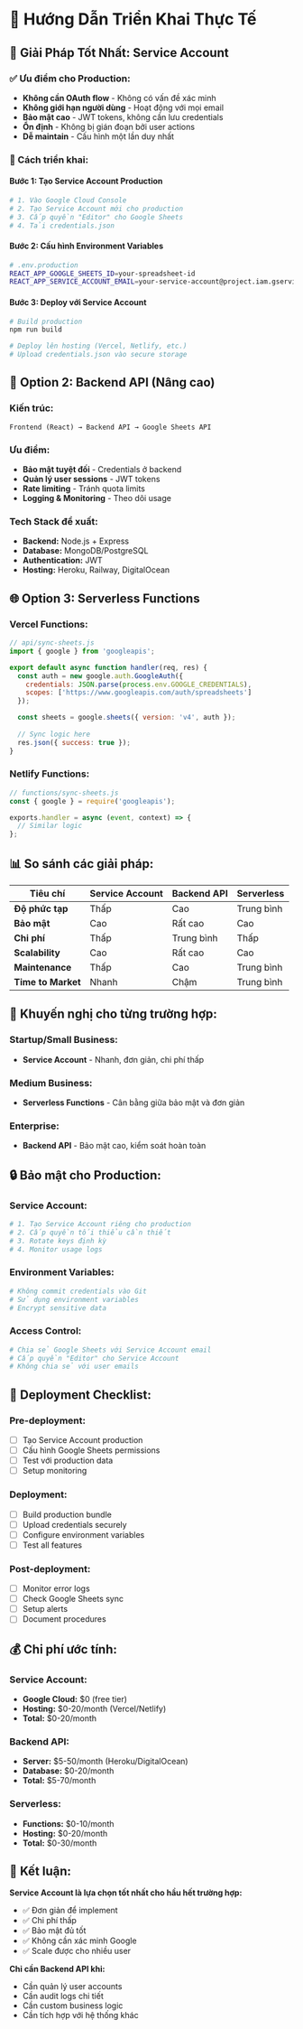 # 🚀 Hướng Dẫn Triển Khai Thực Tế

## 🎯 **Giải Pháp Tốt Nhất: Service Account**

### **✅ Ưu điểm cho Production:**
- **Không cần OAuth flow** - Không có vấn đề xác minh
- **Không giới hạn người dùng** - Hoạt động với mọi email
- **Bảo mật cao** - JWT tokens, không cần lưu credentials
- **Ổn định** - Không bị gián đoạn bởi user actions
- **Dễ maintain** - Cấu hình một lần duy nhất

### **🔧 Cách triển khai:**

#### **Bước 1: Tạo Service Account Production**
```bash
# 1. Vào Google Cloud Console
# 2. Tạo Service Account mới cho production
# 3. Cấp quyền "Editor" cho Google Sheets
# 4. Tải credentials.json
```

#### **Bước 2: Cấu hình Environment Variables**
```bash
# .env.production
REACT_APP_GOOGLE_SHEETS_ID=your-spreadsheet-id
REACT_APP_SERVICE_ACCOUNT_EMAIL=your-service-account@project.iam.gserviceaccount.com
```

#### **Bước 3: Deploy với Service Account**
```bash
# Build production
npm run build

# Deploy lên hosting (Vercel, Netlify, etc.)
# Upload credentials.json vào secure storage
```

## 🔄 **Option 2: Backend API (Nâng cao)**

### **Kiến trúc:**
```
Frontend (React) → Backend API → Google Sheets API
```

### **Ưu điểm:**
- **Bảo mật tuyệt đối** - Credentials ở backend
- **Quản lý user sessions** - JWT tokens
- **Rate limiting** - Tránh quota limits
- **Logging & Monitoring** - Theo dõi usage

### **Tech Stack đề xuất:**
- **Backend:** Node.js + Express
- **Database:** MongoDB/PostgreSQL
- **Authentication:** JWT
- **Hosting:** Heroku, Railway, DigitalOcean

## 🌐 **Option 3: Serverless Functions**

### **Vercel Functions:**
```javascript
// api/sync-sheets.js
import { google } from 'googleapis';

export default async function handler(req, res) {
  const auth = new google.auth.GoogleAuth({
    credentials: JSON.parse(process.env.GOOGLE_CREDENTIALS),
    scopes: ['https://www.googleapis.com/auth/spreadsheets']
  });

  const sheets = google.sheets({ version: 'v4', auth });
  
  // Sync logic here
  res.json({ success: true });
}
```

### **Netlify Functions:**
```javascript
// functions/sync-sheets.js
const { google } = require('googleapis');

exports.handler = async (event, context) => {
  // Similar logic
};
```

## 📊 **So sánh các giải pháp:**

| Tiêu chí | Service Account | Backend API | Serverless |
|----------|----------------|-------------|------------|
| **Độ phức tạp** | Thấp | Cao | Trung bình |
| **Bảo mật** | Cao | Rất cao | Cao |
| **Chi phí** | Thấp | Trung bình | Thấp |
| **Scalability** | Cao | Rất cao | Cao |
| **Maintenance** | Thấp | Cao | Trung bình |
| **Time to Market** | Nhanh | Chậm | Trung bình |

## 🎯 **Khuyến nghị cho từng trường hợp:**

### **Startup/Small Business:**
- **Service Account** - Nhanh, đơn giản, chi phí thấp

### **Medium Business:**
- **Serverless Functions** - Cân bằng giữa bảo mật và đơn giản

### **Enterprise:**
- **Backend API** - Bảo mật cao, kiểm soát hoàn toàn

## 🔒 **Bảo mật cho Production:**

### **Service Account:**
```bash
# 1. Tạo Service Account riêng cho production
# 2. Cấp quyền tối thiểu cần thiết
# 3. Rotate keys định kỳ
# 4. Monitor usage logs
```

### **Environment Variables:**
```bash
# Không commit credentials vào Git
# Sử dụng environment variables
# Encrypt sensitive data
```

### **Access Control:**
```bash
# Chia sẻ Google Sheets với Service Account email
# Cấp quyền "Editor" cho Service Account
# Không chia sẻ với user emails
```

## 🚀 **Deployment Checklist:**

### **Pre-deployment:**
- [ ] Tạo Service Account production
- [ ] Cấu hình Google Sheets permissions
- [ ] Test với production data
- [ ] Setup monitoring

### **Deployment:**
- [ ] Build production bundle
- [ ] Upload credentials securely
- [ ] Configure environment variables
- [ ] Test all features

### **Post-deployment:**
- [ ] Monitor error logs
- [ ] Check Google Sheets sync
- [ ] Setup alerts
- [ ] Document procedures

## 💰 **Chi phí ước tính:**

### **Service Account:**
- **Google Cloud:** $0 (free tier)
- **Hosting:** $0-20/month (Vercel/Netlify)
- **Total:** $0-20/month

### **Backend API:**
- **Server:** $5-50/month (Heroku/DigitalOcean)
- **Database:** $0-20/month
- **Total:** $5-70/month

### **Serverless:**
- **Functions:** $0-10/month
- **Hosting:** $0-20/month
- **Total:** $0-30/month

## 🎯 **Kết luận:**

**Service Account là lựa chọn tốt nhất cho hầu hết trường hợp:**
- ✅ Đơn giản để implement
- ✅ Chi phí thấp
- ✅ Bảo mật đủ tốt
- ✅ Không cần xác minh Google
- ✅ Scale được cho nhiều user

**Chỉ cần Backend API khi:**
- Cần quản lý user accounts
- Cần audit logs chi tiết
- Cần custom business logic
- Cần tích hợp với hệ thống khác 